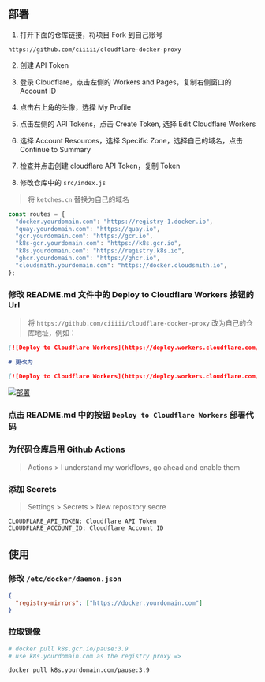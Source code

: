 ## 部署

1. 打开下面的仓库链接，将项目 Fork 到自己账号

`https://github.com/ciiiii/cloudflare-docker-proxy`

2. 创建 API Token

1. 登录 Cloudflare，点击左侧的 Workers and Pages，复制右侧窗口的 Account ID
2. 点击右上角的头像，选择 My Profile
3. 点击左侧的 API Tokens，点击 Create Token, 选择 Edit Cloudflare Workers
4. 选择 Account Resources，选择 Specific Zone，选择自己的域名，点击 Continue to Summary
5. 检查并点击创建 cloudflare API Token，复制 Token

3. 修改仓库中的 `src/index.js`

> 将 `ketches.cn` 替换为自己的域名

```javascript
const routes = {
  "docker.yourdomain.com": "https://registry-1.docker.io",
  "quay.yourdomain.com": "https://quay.io",
  "gcr.yourdomain.com": "https://gcr.io",
  "k8s-gcr.yourdomain.com": "https://k8s.gcr.io",
  "k8s.yourdomain.com": "https://registry.k8s.io",
  "ghcr.yourdomain.com": "https://ghcr.io",
  "cloudsmith.yourdomain.com": "https://docker.cloudsmith.io",
};
```
### 修改 README.md 文件中的 Deploy to Cloudflare Workers 按钮的 Url

> 将 `https://github.com/ciiiii/cloudflare-docker-proxy` 改为自己的仓库地址，例如：

```markdown
[![Deploy to Cloudflare Workers](https://deploy.workers.cloudflare.com/button)](https://deploy.workers.cloudflare.com/?url=https://github.com/ciiiii/cloudflare-docker-proxy)

# 更改为

[![Deploy to Cloudflare Workers](https://deploy.workers.cloudflare.com/button)](https://deploy.workers.cloudflare.com/?url=https://github.com/npcxiao/cloudflare-docker-proxy)
```

[![部署](https://deploy.workers.cloudflare.com/button)](https://deploy.workers.cloudflare.com/?url=https://github.com/npcxiao/cloudflare-docker-proxy)

### 点击 README.md 中的按钮 `Deploy to Cloudflare Workers` 部署代码

### 为代码仓库启用 Github Actions

> Actions > I understand my workflows, go ahead and enable them

### 添加 Secrets

> Settings > Secrets > New repository secre

```
CLOUDFLARE_API_TOKEN: Cloudflare API Token
CLOUDFLARE_ACCOUNT_ID: Cloudflare Account ID
```

## 使用

### 修改 `/etc/docker/daemon.json`

```json
{
  "registry-mirrors": ["https://docker.yourdomain.com"]
}
```

### 拉取镜像

```bash
# docker pull k8s.gcr.io/pause:3.9
# use k8s.yourdomain.com as the registry proxy =>

docker pull k8s.yourdomain.com/pause:3.9
```


